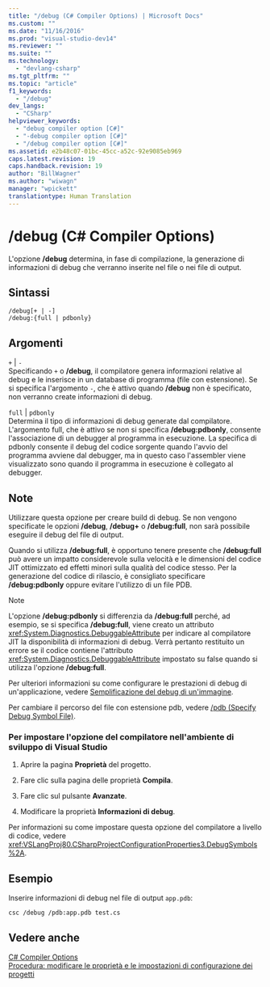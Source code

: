 ```yaml
---
title: "/debug (C# Compiler Options) | Microsoft Docs"
ms.custom: ""
ms.date: "11/16/2016"
ms.prod: "visual-studio-dev14"
ms.reviewer: ""
ms.suite: ""
ms.technology: 
  - "devlang-csharp"
ms.tgt_pltfrm: ""
ms.topic: "article"
f1_keywords: 
  - "/debug"
dev_langs: 
  - "CSharp"
helpviewer_keywords: 
  - "debug compiler option [C#]"
  - "-debug compiler option [C#]"
  - "/debug compiler option [C#]"
ms.assetid: e2b48c07-01bc-45cc-a52c-92e9085eb969
caps.latest.revision: 19
caps.handback.revision: 19
author: "BillWagner"
ms.author: "wiwagn"
manager: "wpickett"
translationtype: Human Translation
---
```

# /debug (C# Compiler Options)
L'opzione **\/debug** determina, in fase di compilazione, la generazione di informazioni di debug che verranno inserite nel file o nei file di output.  
  
## Sintassi  
  
```  
/debug[+ | -]  
/debug:{full | pdbonly}  
```  
  
## Argomenti  
 `+` &#124; `-`  
 Specificando `+` o **\/debug**, il compilatore genera informazioni relative al debug e le inserisce in un database di programma \(file con estensione\).  Se si specifica l'argomento `-`, che è attivo quando **\/debug** non è specificato, non verranno create informazioni di debug.  
  
 `full` &#124; `pdbonly`  
 Determina il tipo di informazioni di debug generate dal compilatore.  L'argomento full, che è attivo se non si specifica **\/debug:pdbonly**, consente l'associazione di un debugger al programma in esecuzione.  La specifica di pdbonly consente il debug del codice sorgente quando l'avvio del programma avviene dal debugger, ma in questo caso l'assembler viene visualizzato sono quando il programma in esecuzione è collegato al debugger.  
  
## Note  
 Utilizzare questa opzione per creare build di debug.  Se non vengono specificate le opzioni **\/debug**, **\/debug\+** o **\/debug:full**, non sarà possibile eseguire il debug del file di output.  
  
 Quando si utilizza **\/debug:full**, è opportuno tenere presente che **\/debug:full** può avere un impatto considerevole sulla velocità e le dimensioni del codice JIT ottimizzato ed effetti minori sulla qualità del codice stesso.  Per la generazione del codice di rilascio, è consigliato specificare **\/debug:pdbonly** oppure evitare l'utilizzo di un file PDB.  
  
> [!NOTE]
>  L'opzione **\/debug:pdbonly** si differenzia da **\/debug:full** perché, ad esempio, se si specifica **\/debug:full**, viene creato un attributo <xref:System.Diagnostics.DebuggableAttribute> per indicare al compilatore JIT la disponibilità di informazioni di debug.  Verrà pertanto restituito un errore se il codice contiene l'attributo <xref:System.Diagnostics.DebuggableAttribute> impostato su false quando si utilizza l'opzione **\/debug:full**.  
  
 Per ulteriori informazioni su come configurare le prestazioni di debug di un'applicazione, vedere [Semplificazione del debug di un'immagine](../Topic/Making%20an%20Image%20Easier%20to%20Debug.md).  
  
 Per cambiare il percorso del file con estensione pdb, vedere [\/pdb \(Specify Debug Symbol File\)](../../../csharp/language-reference/compiler-options/pdb-compiler-option.md).  
  
### Per impostare l'opzione del compilatore nell'ambiente di sviluppo di Visual Studio  
  
1.  Aprire la pagina **Proprietà** del progetto.  
  
2.  Fare clic sulla pagina delle proprietà **Compila**.  
  
3.  Fare clic sul pulsante **Avanzate**.  
  
4.  Modificare la proprietà **Informazioni di debug**.  
  
 Per informazioni su come impostare questa opzione del compilatore a livello di codice, vedere <xref:VSLangProj80.CSharpProjectConfigurationProperties3.DebugSymbols%2A>.  
  
## Esempio  
 Inserire informazioni di debug nel file di output `app.pdb`:  
  
```  
csc /debug /pdb:app.pdb test.cs  
```  
  
## Vedere anche  
 [C\# Compiler Options](../../../csharp/language-reference/compiler-options/index.md)   
 [Procedura: modificare le proprietà e le impostazioni di configurazione dei progetti](http://msdn.microsoft.com/it-it/e7184bc5-2f2b-4b4f-aa9a-3ecfcbc48b67)